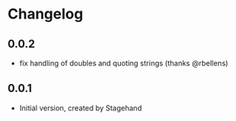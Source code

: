 # Changelog

## 0.0.2

- fix handling of doubles and quoting strings (thanks @rbellens)

## 0.0.1

- Initial version, created by Stagehand
